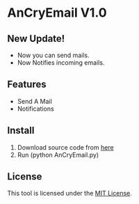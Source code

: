 # AnCryEmail V1.0

## New Update!
-   Now you can send mails.
-   Now Notifies incoming emails.

## Features

-   Send A Mail
-   Notifications

## Install

1. Download source code from [here](www.google.com)
2. Run (python AnCryEmail.py)

## License

This tool is licensed under the <a href="https://mit-license.org/">MIT License</a>.
